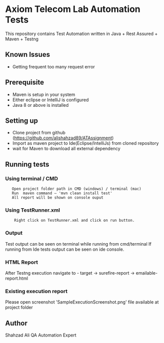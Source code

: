 # Axiom Telecom Lab Automation Tests

This repository contains Test Automation written in Java + Rest Assured + Maven + Testng

## Known Issues

- Getting frequent too many request error

## Prerequisite
- Maven is setup in your system
- Either eclipse or IntelliJ is configured 
- Java 8 or above is installed 

## Setting up

* Clone project from github (https://github.com/alishahzad89/ATAssignment)
* Import as maven project to Ide(Eclipse/IntelliJs) from cloned repository
* wait for Maven to download all external dependency

## Running tests

### Using terminal / CMD

       Open project folder path in CMD (windows) / terminal (mac) 
       Run  maven command – 'mvn clean install test'
       All report will be shown on console ouput
       
### Using TestRunner.xml
        Right click on TestRunner.xml and click on run button.


### Output

Test output can be seen on terminal while running from cmd/terminal
If running from Ide tests output can be seen on ide console.

### HTML Report
After Testng execution navigate to - target -> surefire-report -> emailable-report.html

### Existing execution report

Please open screenshot 'SampleExecutionScreenshot.png' file available at project folder


## Author
Shahzad Ali
QA Automation Expert